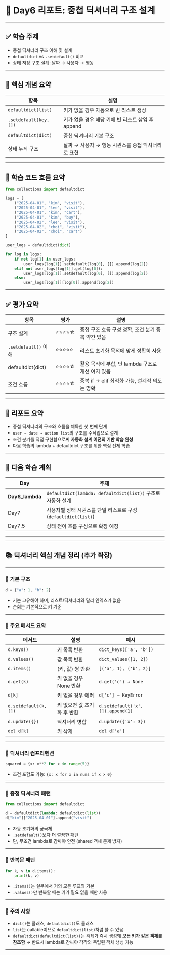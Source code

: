 # 📄 Day6 리포트: 중첩 딕셔너리 구조 설계

---

## ✅ 학습 주제

- 중첩 딕셔너리 구조 이해 및 설계
- `defaultdict` vs `.setdefault()` 비교
- 상태 저장 구조 설계: 날짜 → 사용자 → 행동

---

## 📌 핵심 개념 요약

| 항목 | 설명 |
|------|------|
| `defaultdict(list)` | 키가 없을 경우 자동으로 빈 리스트 생성 |
| `.setdefault(key, [])` | 키가 없을 경우 해당 키에 빈 리스트 삽입 후 append |
| `defaultdict(dict)` | 중첩 딕셔너리 기본 구조 |
| 상태 누적 구조 | 날짜 → 사용자 → 행동 시퀀스를 중첩 딕셔너리로 표현 |

---

## 🧠 학습 코드 흐름 요약

```python
from collections import defaultdict

logs = [
    ("2025-04-01", "kim", "visit"),
    ("2025-04-01", "lee", "visit"),
    ("2025-04-01", "kim", "cart"),
    ("2025-04-01", "kim", "buy"),
    ("2025-04-02", "lee", "visit"),
    ("2025-04-02", "choi", "visit"),
    ("2025-04-02", "choi", "cart")
]

user_logs = defaultdict(dict)

for log in logs:
    if not log[1] in user_logs:
        user_logs[log[1]].setdefault(log[0], []).append(log[2])
    elif not user_logs[log[1]].get(log[0]):
        user_logs[log[1]].setdefault(log[0], []).append(log[2])
    else:
        user_logs[log[1]][log[0]].append(log[2])
```

---

## ✅ 평가 요약

| 항목 | 평가 | 설명 |
|------|------|------|
| 구조 설계 | ⭐⭐⭐⭐☆ | 중첩 구조 흐름 구성 정확, 조건 분기 중복 약간 있음 |
| `.setdefault()` 이해 | ⭐⭐⭐⭐⭐ | 리스트 초기화 목적에 맞게 정확히 사용 |
| defaultdict(dict) | ⭐⭐⭐⭐☆ | 활용 목적에 부합, 단 lambda 구조로 개선 여지 있음 |
| 조건 흐름 | ⭐⭐⭐⭐☆ | 중복 if → elif 최적화 가능, 설계적 의도는 명확 |

---

## 📘 리포트 요약

- 중첩 딕셔너리의 구조와 흐름을 체득한 첫 번째 단계
- `user → date → action list`의 구조를 수작업으로 설계
- 조건 분기를 직접 구현함으로써 **자동화 설계 이전의 기반 학습 완성**
- 다음 학습의 lambda + defaultdict 구조를 위한 핵심 전제 학습

---

## 🔁 다음 학습 계획

| Day | 주제 |
|-----|------|
| **Day6_lambda** | `defaultdict(lambda: defaultdict(list))` 구조로 자동화 설계 |
| Day7 | 사용자별 상태 시퀀스를 단일 리스트로 구성 (`defaultdict(list)`) |
| Day7.5 | 상태 전이 흐름 구성으로 확장 예정 |

---

---

## 📚 딕셔너리 핵심 개념 정리 (추가 확장)

---

### 🔹 기본 구조

```python
d = {"a": 1, "b": 2}
```

- 키는 고유해야 하며, 리스트/딕셔너리와 달리 인덱스가 없음
- 순회는 기본적으로 키 기준

---

### 🔹 주요 메서드 요약

| 메서드 | 설명 | 예시 |
|--------|------|------|
| `d.keys()` | 키 목록 반환 | `dict_keys(['a', 'b'])` |
| `d.values()` | 값 목록 반환 | `dict_values([1, 2])` |
| `d.items()` | (키, 값) 쌍 반환 | `[('a', 1), ('b', 2)]` |
| `d.get(k)` | 키 없을 경우 None 반환 | `d.get('c') → None` |
| `d[k]` | 키 없을 경우 에러 | `d['c'] → KeyError` |
| `d.setdefault(k, [])` | 키 없으면 값 초기화 후 반환 | `d.setdefault('x', []).append(1)` |
| `d.update({})` | 딕셔너리 병합 | `d.update({'x': 3})` |
| `del d[k]` | 키 삭제 | `del d['a']` |

---

### 🔹 딕셔너리 컴프리헨션

```python
squared = {x: x**2 for x in range(5)}
```

- 조건 포함도 가능: `{x: x for x in nums if x > 0}`

---

### 🔹 중첩 딕셔너리 패턴

```python
from collections import defaultdict

d = defaultdict(lambda: defaultdict(list))
d["kim"]["2025-04-01"].append("visit")
```

- 자동 초기화의 궁극체
- `.setdefault()`보다 더 깔끔한 패턴
- 단, 무조건 lambda로 감싸야 안전 (shared 객체 문제 방지)

---

### 🔹 반복문 패턴

```python
for k, v in d.items():
    print(k, v)
```

- `.items()`는 실무에서 거의 모든 루프의 기본
- `.values()`만 반복할 때는 키가 필요 없을 때만 사용

---

### 🔹 주의 사항

- `dict()`는 클래스, `defaultdict()`도 클래스
- `list`는 callable이므로 `defaultdict(list)`처럼 쓸 수 있음
- `defaultdict(defaultdict(list))`는 객체가 즉시 생성돼 **모든 키가 같은 객체를 참조함**
    → 반드시 lambda로 감싸야 각각의 독립된 객체 생성 가능

---

